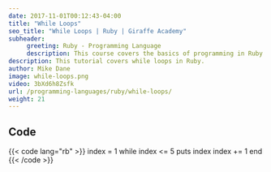 ```yaml
---
date: 2017-11-01T00:12:43-04:00
title: "While Loops"
seo_title: "While Loops | Ruby | Giraffe Academy"
subheader:
     greeting: Ruby - Programming Language
     description: This course covers the basics of programming in Ruby. Work your way through the videos and we'll teach you everything you need to know to start your programming journey!
description: This tutorial covers while loops in Ruby.
author: Mike Dane
image: while-loops.png
video: 3bXd6h8Zsfk
url: /programming-languages/ruby/while-loops/
weight: 21
---
```


## Code

{{< code lang="rb" >}}
index = 1
while index <= 5
	puts index
	index += 1
end
{{< /code >}}
